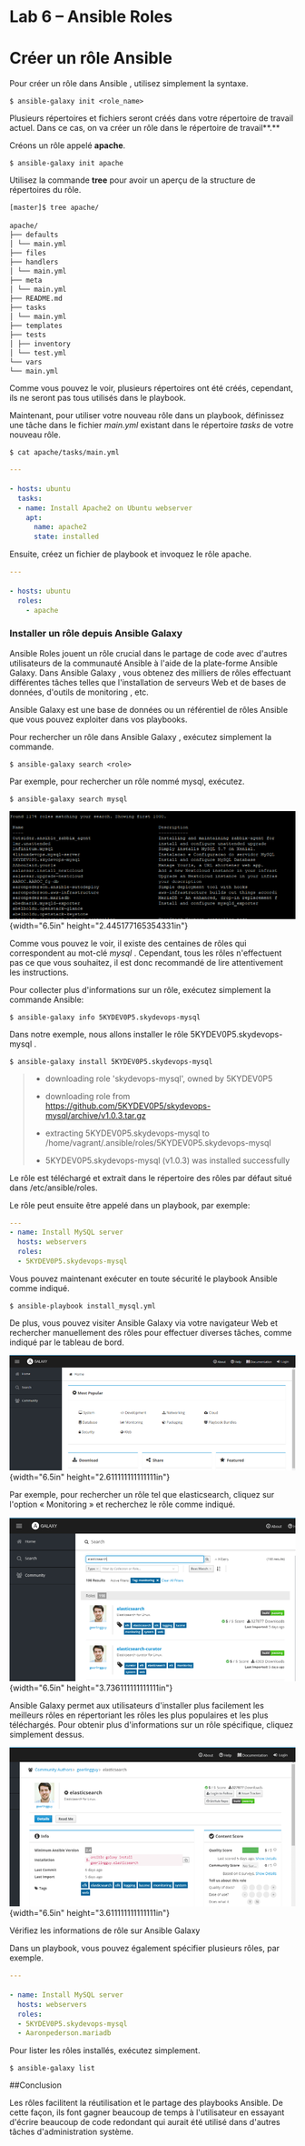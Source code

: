 Lab 6 – Ansible Roles
==
# Créer un rôle Ansible

Pour créer un rôle dans Ansible , utilisez simplement la syntaxe.
```
$ ansible-galaxy init <role_name>
```
Plusieurs répertoires et fichiers seront créés dans votre répertoire de
travail actuel. Dans ce cas, on va créer un rôle dans le répertoire de
travail**.**

Créons un rôle appelé **apache**.
```
$ ansible-galaxy init apache
```
Utilisez la commande **tree** pour avoir un aperçu de la structure de
répertoires du rôle.
```
[master]$ tree apache/

apache/
├── defaults
│ └── main.yml
├── files
├── handlers
│ └── main.yml
├── meta
│ └── main.yml
├── README.md
├── tasks
│ └── main.yml
├── templates
├── tests
│ ├── inventory
│ └── test.yml
└── vars
└── main.yml
```
Comme vous pouvez le voir, plusieurs répertoires ont été créés,
cependant, ils ne seront pas tous utilisés dans le playbook.

Maintenant, pour utiliser votre nouveau rôle dans un playbook,
définissez une tâche dans le fichier *main.yml* existant dans le
répertoire *tasks* de votre nouveau rôle.
```
$ cat apache/tasks/main.yml
```
```yaml
---

- hosts: ubuntu
  tasks:
  - name: Install Apache2 on Ubuntu webserver
    apt:
      name: apache2
      state: installed
```
Ensuite, créez un fichier de playbook et invoquez le rôle apache.
```yaml
---

- hosts: ubuntu
  roles:
    - apache
```
### Installer un rôle depuis Ansible Galaxy

Ansible Roles jouent un rôle crucial dans le partage de code avec
d'autres utilisateurs de la communauté Ansible à l'aide de la
plate-forme Ansible Galaxy. Dans Ansible Galaxy , vous obtenez des
milliers de rôles effectuant différentes tâches telles que
l'installation de serveurs Web et de bases de données, d'outils de
monitoring , etc.

Ansible Galaxy est une base de données ou un référentiel de rôles
Ansible que vous pouvez exploiter dans vos playbooks.

Pour rechercher un rôle dans Ansible Galaxy , exécutez simplement la
commande.
```
$ ansible-galaxy search <role>
```
Par exemple, pour rechercher un rôle nommé mysql, exécutez.
```
$ ansible-galaxy search mysql
```
![media/image1.png](media/image1.png){width="6.5in" height="2.445177165354331in"}

Comme vous pouvez le voir, il existe des centaines de rôles qui
correspondent au mot-clé *mysql* . Cependant, tous les rôles
n'effectuent pas ce que vous souhaitez, il est donc recommandé de lire
attentivement les instructions.

Pour collecter plus d'informations sur un rôle, exécutez simplement la
commande Ansible:
```
$ ansible-galaxy info 5KYDEV0P5.skydevops-mysql
```
Dans notre exemple, nous allons installer le rôle
5KYDEV0P5.skydevops-mysql .
```
$ ansible-galaxy install 5KYDEV0P5.skydevops-mysql
```
> - downloading role 'skydevops-mysql', owned by 5KYDEV0P5
>
> - downloading role from
https://github.com/5KYDEV0P5/skydevops-mysql/archive/v1.0.3.tar.gz
>
> - extracting 5KYDEV0P5.skydevops-mysql to
/home/vagrant/.ansible/roles/5KYDEV0P5.skydevops-mysql
>
> - 5KYDEV0P5.skydevops-mysql (v1.0.3) was installed successfully

Le rôle est téléchargé et extrait dans le répertoire des rôles par
défaut situé dans /etc/ansible/roles.

Le rôle peut ensuite être appelé dans un playbook, par exemple:
```yaml
---
- name: Install MySQL server
  hosts: webservers
  roles:
  - 5KYDEV0P5.skydevops-mysql
```
Vous pouvez maintenant exécuter en toute sécurité le playbook Ansible
comme indiqué.
```
$ ansible-playbook install_mysql.yml
```
De plus, vous pouvez visiter Ansible Galaxy via votre navigateur Web et
rechercher manuellement des rôles pour effectuer diverses tâches, comme
indiqué par le tableau de bord.

![media/image3.png](media/image3.png){width="6.5in" height="2.611111111111111in"}

Par exemple, pour rechercher un rôle tel que elasticsearch, cliquez sur
l'option « Monitoring » et recherchez le rôle comme indiqué.

![media/image2.png](media/image2.png){width="6.5in" height="3.736111111111111in"}

Ansible Galaxy permet aux utilisateurs d'installer plus facilement les
meilleurs rôles en répertoriant les rôles les plus populaires et les
plus téléchargés. Pour obtenir plus d'informations sur un rôle
spécifique, cliquez simplement dessus.

![media/image4.png](media/image4.png){width="6.5in" height="3.611111111111111in"}

Vérifiez les informations de rôle sur Ansible Galaxy

Dans un playbook, vous pouvez également spécifier plusieurs rôles, par
exemple.
```yaml
---

- name: Install MySQL server
  hosts: webservers
  roles:
  - 5KYDEV0P5.skydevops-mysql
  - Aaronpederson.mariadb
```
Pour lister les rôles installés, exécutez simplement.
```
$ ansible-galaxy list
```
##Conclusion

Les rôles facilitent la réutilisation et le partage des playbooks
Ansible. De cette façon, ils font gagner beaucoup de temps à
l'utilisateur en essayant d'écrire beaucoup de code redondant qui aurait
été utilisé dans d'autres tâches d'administration système.
